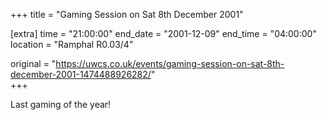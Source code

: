 +++
title = "Gaming Session on Sat 8th December 2001"

[extra]
time = "21:00:00"
end_date = "2001-12-09"
end_time = "04:00:00"
location = "Ramphal R0.03/4"

original = "https://uwcs.co.uk/events/gaming-session-on-sat-8th-december-2001-1474488926282/"    
+++

Last gaming of the year\!

